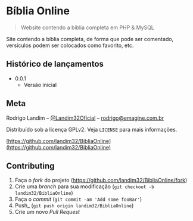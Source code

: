 
# Bíblia Online
> Website contendo a bíblia completa em PHP & MySQL

Site contendo a bíblia completa, de forma que pode ser comentado, versículos podem ser colocados como favorito, etc.

## Histórico de lançamentos

* 0.0.1
    * Versão inicial

## Meta

Rodrigo Landim – [@Landim32Oficial](https://twitter.com/landim32oficial) – rodrigo@emagine.com.br

Distribuído sob a licença GPLv2. Veja `LICENSE` para mais informações.

[https://github.com/landim32/BibliaOnline](https://github.com/landim32/BibliaOnline)

## Contributing

1. Faça o _fork_ do projeto (<https://github.com/landim32/BibliaOnline/fork>)
2. Crie uma _branch_ para sua modificação (`git checkout -b landim32/BibliaOnline`)
3. Faça o _commit_ (`git commit -am 'Add some fooBar'`)
4. Push_ (`git push origin landim32/BibliaOnline`)
5. Crie um novo _Pull Request_
